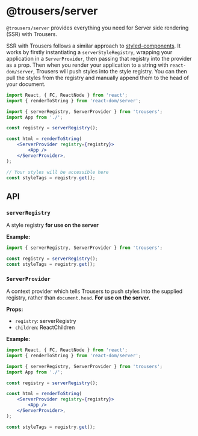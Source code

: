 # @trousers/server

`@trousers/server` provides everything you need for Server side rendering (SSR) with Trousers.

SSR with Trousers follows a similar approach to [styled-components](https://www.styled-components.com/docs/advanced#server-side-rendering). It works by firstly instantiating a `serverStyleRegistry`, wrapping your application in a `ServerProvider`, then passing that registry into the provider as a prop. Then when you render your application to a string with `react-dom/server`, Trousers will push styles into the style registry. You can then pull the styles from the registry and manually append them to the head of your document.

```jsx
import React, { FC, ReactNode } from 'react';
import { renderToString } from 'react-dom/server';

import { serverRegistry, ServerProvider } from 'trousers';
import App from './';

const registry = serverRegistry();

const html = renderToString(
    <ServerProvider registry={registry}>
        <App />
    </ServerProvider>,
);

// Your styles will be accessible here
const styleTags = registry.get();
```

## API

### `serverRegistry`

A style registry **for use on the server**

**Example:**

```jsx
import { serverRegistry, ServerProvider } from 'trousers';

const registry = serverRegistry();
const styleTags = registry.get();
```

### `ServerProvider`

A context provider which tells Trousers to push styles into the supplied registry, rather than `document.head`. **For use on the server.**

**Props:**

-   `registry`: serverRegistry
-   `children`: ReactChildren

**Example:**

```jsx
import React, { FC, ReactNode } from 'react';
import { renderToString } from 'react-dom/server';

import { serverRegistry, ServerProvider } from 'trousers';
import App from './';

const registry = serverRegistry();

const html = renderToString(
    <ServerProvider registry={registry}>
        <App />
    </ServerProvider>,
);

const styleTags = registry.get();
```
